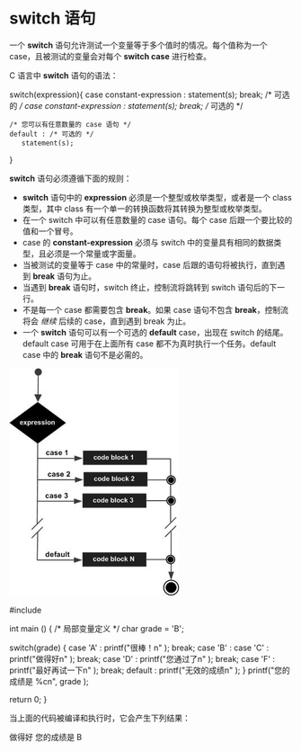# switch 语句

一个 **switch** 语句允许测试一个变量等于多个值时的情况。每个值称为一个 case，且被测试的变量会对每个 **switch case** 进行检查。

C 语言中 **switch** 语句的语法：

switch(expression){
    case constant-expression  :
       statement(s);
       break; /* 可选的 */
    case constant-expression  :
       statement(s);
       break; /* 可选的 */

    /* 您可以有任意数量的 case 语句 */
    default : /* 可选的 */
       statement(s);
}

**switch** 语句必须遵循下面的规则：
* **switch** 语句中的 **expression** 必须是一个整型或枚举类型，或者是一个 class 类型，其中 class 有一个单一的转换函数将其转换为整型或枚举类型。
* 在一个 switch 中可以有任意数量的 case 语句。每个 case 后跟一个要比较的值和一个冒号。
* case 的 **constant-expression** 必须与 switch 中的变量具有相同的数据类型，且必须是一个常量或字面量。
* 当被测试的变量等于 case 中的常量时，case 后跟的语句将被执行，直到遇到 **break** 语句为止。
* 当遇到 **break** 语句时，switch 终止，控制流将跳转到 switch 语句后的下一行。
* 不是每一个 case 都需要包含 **break**。如果 case 语句不包含 **break**，控制流将会 _继续_ 后续的 case，直到遇到 break 为止。
* 一个 **switch** 语句可以有一个可选的 **default** case，出现在 switch 的结尾。default case 可用于在上面所有 case 都不为真时执行一个任务。default case 中的 **break** 语句不是必需的。

![C 中的判断语句](images/switch_statement.jpg)

#include

int main ()
{
   /* 局部变量定义 */
   char grade = 'B';

   switch(grade)
   {
   case 'A' :
      printf("很棒！n" );
      break;
   case 'B' :
   case 'C' :
      printf("做得好n" );
      break;
   case 'D' :
      printf("您通过了n" );
      break;
   case 'F' :
      printf("最好再试一下n" );
      break;
   default :
      printf("无效的成绩n" );
   }
   printf("您的成绩是 %cn", grade );

   return 0;
}

当上面的代码被编译和执行时，它会产生下列结果：

做得好
您的成绩是 B
